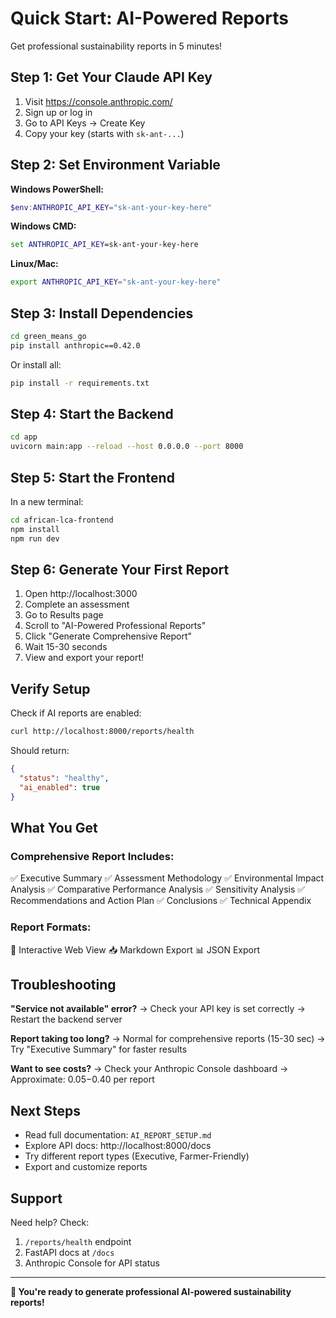 # Quick Start: AI-Powered Reports

Get professional sustainability reports in 5 minutes!

## Step 1: Get Your Claude API Key

1. Visit https://console.anthropic.com/
2. Sign up or log in
3. Go to API Keys → Create Key
4. Copy your key (starts with `sk-ant-...`)

## Step 2: Set Environment Variable

**Windows PowerShell:**
```powershell
$env:ANTHROPIC_API_KEY="sk-ant-your-key-here"
```

**Windows CMD:**
```cmd
set ANTHROPIC_API_KEY=sk-ant-your-key-here
```

**Linux/Mac:**
```bash
export ANTHROPIC_API_KEY="sk-ant-your-key-here"
```

## Step 3: Install Dependencies

```bash
cd green_means_go
pip install anthropic==0.42.0
```

Or install all:
```bash
pip install -r requirements.txt
```

## Step 4: Start the Backend

```bash
cd app
uvicorn main:app --reload --host 0.0.0.0 --port 8000
```

## Step 5: Start the Frontend

In a new terminal:
```bash
cd african-lca-frontend
npm install
npm run dev
```

## Step 6: Generate Your First Report

1. Open http://localhost:3000
2. Complete an assessment
3. Go to Results page
4. Scroll to "AI-Powered Professional Reports"
5. Click "Generate Comprehensive Report"
6. Wait 15-30 seconds
7. View and export your report!

## Verify Setup

Check if AI reports are enabled:
```bash
curl http://localhost:8000/reports/health
```

Should return:
```json
{
  "status": "healthy",
  "ai_enabled": true
}
```

## What You Get

### Comprehensive Report Includes:
✅ Executive Summary
✅ Assessment Methodology
✅ Environmental Impact Analysis
✅ Comparative Performance Analysis
✅ Sensitivity Analysis
✅ Recommendations and Action Plan
✅ Conclusions
✅ Technical Appendix

### Report Formats:
📄 Interactive Web View
📥 Markdown Export
📊 JSON Export

## Troubleshooting

**"Service not available" error?**
→ Check your API key is set correctly
→ Restart the backend server

**Report taking too long?**
→ Normal for comprehensive reports (15-30 sec)
→ Try "Executive Summary" for faster results

**Want to see costs?**
→ Check your Anthropic Console dashboard
→ Approximate: $0.05-$0.40 per report

## Next Steps

- Read full documentation: `AI_REPORT_SETUP.md`
- Explore API docs: http://localhost:8000/docs
- Try different report types (Executive, Farmer-Friendly)
- Export and customize reports

## Support

Need help? Check:
1. `/reports/health` endpoint
2. FastAPI docs at `/docs`
3. Anthropic Console for API status

---

**🎉 You're ready to generate professional AI-powered sustainability reports!**

